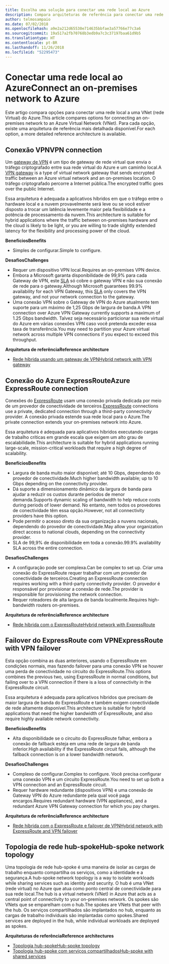 ```yaml
---
title: Escolha uma solução para conectar uma rede local ao Azure
description: Compara arquiteturas de referência para conectar uma rede local ao Azure.
author: telmosampaio
ms.date: 07/02/2018
ms.openlocfilehash: a9e2a212d65530e714635bbfae3a57766e77c3a6
ms.sourcegitcommit: 19a517a2fb70768b3edb9a7c3c37197baa61d9b5
ms.translationtype: HT
ms.contentlocale: pt-BR
ms.lasthandoff: 11/26/2018
ms.locfileid: "52295473"
---
```

# <a name="connect-an-on-premises-network-to-azure"></a><span data-ttu-id="1e3d4-103">Conectar uma rede local ao Azure</span><span class="sxs-lookup"><span data-stu-id="1e3d4-103">Connect an on-premises network to Azure</span></span>

<span data-ttu-id="1e3d4-104">Este artigo compara opções para conectar uma rede local a uma VNet (rede Virtual) do Azure.</span><span class="sxs-lookup"><span data-stu-id="1e3d4-104">This article compares options for connecting an on-premises network to an Azure Virtual Network (VNet).</span></span> <span data-ttu-id="1e3d4-105">Para cada opção, existe uma arquitetura de referência mais detalhada disponível.</span><span class="sxs-lookup"><span data-stu-id="1e3d4-105">For each option, a more detailed reference architecture is available.</span></span>

## <a name="vpn-connection"></a><span data-ttu-id="1e3d4-106">Conexão VPN</span><span class="sxs-lookup"><span data-stu-id="1e3d4-106">VPN connection</span></span>

<span data-ttu-id="1e3d4-107">Um [gateway de VPN](/azure/vpn-gateway/vpn-gateway-about-vpngateways) é um tipo de gateway de rede virtual que envia o tráfego criptografado entre sua rede virtual do Azure e um caminho local.</span><span class="sxs-lookup"><span data-stu-id="1e3d4-107">A [VPN gateway](/azure/vpn-gateway/vpn-gateway-about-vpngateways) is a type of virtual network gateway that sends encrypted traffic between an Azure virtual network and an on-premises location.</span></span> <span data-ttu-id="1e3d4-108">O tráfego criptografado percorre a Internet pública.</span><span class="sxs-lookup"><span data-stu-id="1e3d4-108">The encrypted traffic goes over the public Internet.</span></span>

<span data-ttu-id="1e3d4-109">Essa arquitetura é adequada a aplicativos híbridos em que o tráfego entre o hardware local e a nuvem provavelmente será leve ou se você estiver disposto a trocar um latência levemente maior pela flexibilidade e a potência de processamento da nuvem.</span><span class="sxs-lookup"><span data-stu-id="1e3d4-109">This architecture is suitable for hybrid applications where the traffic between on-premises hardware and the cloud is likely to be light, or you are willing to trade slightly extended latency for the flexibility and processing power of the cloud.</span></span>

<span data-ttu-id="1e3d4-110">**Benefícios**</span><span class="sxs-lookup"><span data-stu-id="1e3d4-110">**Benefits**</span></span>

- <span data-ttu-id="1e3d4-111">Simples de configurar.</span><span class="sxs-lookup"><span data-stu-id="1e3d4-111">Simple to configure.</span></span>

<span data-ttu-id="1e3d4-112">**Desafios**</span><span class="sxs-lookup"><span data-stu-id="1e3d4-112">**Challenges**</span></span>

- <span data-ttu-id="1e3d4-113">Requer um dispositivo VPN local.</span><span class="sxs-lookup"><span data-stu-id="1e3d4-113">Requires an on-premises VPN device.</span></span>
- <span data-ttu-id="1e3d4-114">Embora a Microsoft garanta disponibilidade de 99,9% para cada Gateway de VPN, este [SLA](https://azure.microsoft.com/support/legal/sla/vpn-gateway/) só cobre o gateway VPN e não sua conexão de rede para o gateway.</span><span class="sxs-lookup"><span data-stu-id="1e3d4-114">Although Microsoft guarantees 99.9% availability for each VPN Gateway, this [SLA](https://azure.microsoft.com/support/legal/sla/vpn-gateway/) only covers the VPN gateway, and not your network connection to the gateway.</span></span>
- <span data-ttu-id="1e3d4-115">Uma conexão VPN sobre o Gateway de VPN do Azure atualmente tem suporte para um máximo de 1,25 Gbps de largura de banda.</span><span class="sxs-lookup"><span data-stu-id="1e3d4-115">A VPN connection over Azure VPN Gateway currently supports a maximum of 1.25 Gbps bandwidth.</span></span> <span data-ttu-id="1e3d4-116">Talvez seja necessário particionar sua rede virtual do Azure em várias conexões VPN caso você pretenda exceder essa taxa de transferência.</span><span class="sxs-lookup"><span data-stu-id="1e3d4-116">You may need to partition your Azure virtual network across multiple VPN connections if you expect to exceed this throughput.</span></span>

<span data-ttu-id="1e3d4-117">**Arquitetura de referência**</span><span class="sxs-lookup"><span data-stu-id="1e3d4-117">**Reference architecture**</span></span>

- [<span data-ttu-id="1e3d4-118">Rede híbrida usando um gateway de VPN</span><span class="sxs-lookup"><span data-stu-id="1e3d4-118">Hybrid network with VPN gateway</span></span>](./vpn.md)

## <a name="azure-expressroute-connection"></a><span data-ttu-id="1e3d4-119">Conexão do Azure ExpressRoute</span><span class="sxs-lookup"><span data-stu-id="1e3d4-119">Azure ExpressRoute connection</span></span>

<span data-ttu-id="1e3d4-120">Conexões do [ExpressRoute](/azure/expressroute/) usam uma conexão privada dedicada por meio de um provedor de conectividade de terceiros.</span><span class="sxs-lookup"><span data-stu-id="1e3d4-120">[ExpressRoute](/azure/expressroute/) connections use a private, dedicated connection through a third-party connectivity provider.</span></span> <span data-ttu-id="1e3d4-121">A conexão privada estende sua rede local para o Azure.</span><span class="sxs-lookup"><span data-stu-id="1e3d4-121">The private connection extends your on-premises network into Azure.</span></span> 

<span data-ttu-id="1e3d4-122">Essa arquitetura é adequada para aplicativos híbridos executando cargas de trabalho críticas em grande escala que exigem um alto grau de escalabilidade.</span><span class="sxs-lookup"><span data-stu-id="1e3d4-122">This architecture is suitable for hybrid applications running large-scale, mission-critical workloads that require a high degree of scalability.</span></span> 

<span data-ttu-id="1e3d4-123">**Benefícios**</span><span class="sxs-lookup"><span data-stu-id="1e3d4-123">**Benefits**</span></span>

- <span data-ttu-id="1e3d4-124">Largura de banda muito maior disponível; até 10 Gbps, dependendo do provedor de conectividade.</span><span class="sxs-lookup"><span data-stu-id="1e3d4-124">Much higher bandwidth available; up to 10 Gbps depending on the connectivity provider.</span></span>
- <span data-ttu-id="1e3d4-125">Dá suporte a dimensionamento dinâmico da largura de banda para ajudar a reduzir os custos durante períodos de menor demanda.</span><span class="sxs-lookup"><span data-stu-id="1e3d4-125">Supports dynamic scaling of bandwidth to help reduce costs during periods of lower demand.</span></span> <span data-ttu-id="1e3d4-126">No entanto, nem todos os provedores de conectividade têm essa opção.</span><span class="sxs-lookup"><span data-stu-id="1e3d4-126">However, not all connectivity providers have this option.</span></span>
- <span data-ttu-id="1e3d4-127">Pode permitir o acesso direto da sua organização a nuvens nacionais, dependendo do provedor de conectividade.</span><span class="sxs-lookup"><span data-stu-id="1e3d4-127">May allow your organization direct access to national clouds, depending on the connectivity provider.</span></span>
- <span data-ttu-id="1e3d4-128">SLA de 99,9% de disponibilidade em toda a conexão.</span><span class="sxs-lookup"><span data-stu-id="1e3d4-128">99.9% availability SLA across the entire connection.</span></span>

<span data-ttu-id="1e3d4-129">**Desafios**</span><span class="sxs-lookup"><span data-stu-id="1e3d4-129">**Challenges**</span></span>

- <span data-ttu-id="1e3d4-130">A configuração pode ser complexa.</span><span class="sxs-lookup"><span data-stu-id="1e3d4-130">Can be complex to set up.</span></span> <span data-ttu-id="1e3d4-131">Criar uma conexão do ExpressRoute requer trabalhar com um provedor de conectividade de terceiros.</span><span class="sxs-lookup"><span data-stu-id="1e3d4-131">Creating an ExpressRoute connection requires working with a third-party connectivity provider.</span></span> <span data-ttu-id="1e3d4-132">O provedor é responsável por provisionar a conexão de rede.</span><span class="sxs-lookup"><span data-stu-id="1e3d4-132">The provider is responsible for provisioning the network connection.</span></span>
- <span data-ttu-id="1e3d4-133">Requer roteadores de alta largura de banda localmente.</span><span class="sxs-lookup"><span data-stu-id="1e3d4-133">Requires high-bandwidth routers on-premises.</span></span>

<span data-ttu-id="1e3d4-134">**Arquitetura de referência**</span><span class="sxs-lookup"><span data-stu-id="1e3d4-134">**Reference architecture**</span></span>

- [<span data-ttu-id="1e3d4-135">Rede híbrida com o ExpressRoute</span><span class="sxs-lookup"><span data-stu-id="1e3d4-135">Hybrid network with ExpressRoute</span></span>](./expressroute.md)

## <a name="expressroute-with-vpn-failover"></a><span data-ttu-id="1e3d4-136">Failover do ExpressRoute com VPN</span><span class="sxs-lookup"><span data-stu-id="1e3d4-136">ExpressRoute with VPN failover</span></span>

<span data-ttu-id="1e3d4-137">Esta opção combina as duas anteriores, usando o ExpressRoute em condições normais, mas fazendo failover para uma conexão VPN se houver uma perda de conectividade no circuito do ExpressRoute.</span><span class="sxs-lookup"><span data-stu-id="1e3d4-137">This options combines the previous two, using ExpressRoute in normal conditions, but failing over to a VPN connection if there is a loss of connectivity in the ExpressRoute circuit.</span></span>

<span data-ttu-id="1e3d4-138">Essa arquitetura é adequada para aplicativos híbridos que precisam de maior largura de banda do ExpressRoute e também exigem conectividade de rede altamente disponível.</span><span class="sxs-lookup"><span data-stu-id="1e3d4-138">This architecture is suitable for hybrid applications that need the higher bandwidth of ExpressRoute, and also require highly available network connectivity.</span></span> 

<span data-ttu-id="1e3d4-139">**Benefícios**</span><span class="sxs-lookup"><span data-stu-id="1e3d4-139">**Benefits**</span></span>

- <span data-ttu-id="1e3d4-140">Alta disponibilidade se o circuito do ExpressRoute falhar, embora a conexão de fallback esteja em uma rede de largura de banda inferior.</span><span class="sxs-lookup"><span data-stu-id="1e3d4-140">High availability if the ExpressRoute circuit fails, although the fallback connection is on a lower bandwidth network.</span></span>

<span data-ttu-id="1e3d4-141">**Desafios**</span><span class="sxs-lookup"><span data-stu-id="1e3d4-141">**Challenges**</span></span>

- <span data-ttu-id="1e3d4-142">Complexo de configurar.</span><span class="sxs-lookup"><span data-stu-id="1e3d4-142">Complex to configure.</span></span> <span data-ttu-id="1e3d4-143">Você precisa configurar uma conexão VPN e um circuito ExpressRoute.</span><span class="sxs-lookup"><span data-stu-id="1e3d4-143">You need to set up both a VPN connection and an ExpressRoute circuit.</span></span>
- <span data-ttu-id="1e3d4-144">Requer hardware redundante (dispositivos VPN) e uma conexão de Gateway VPN do Azure redundante pela qual você paga encargos.</span><span class="sxs-lookup"><span data-stu-id="1e3d4-144">Requires redundant hardware (VPN appliances), and a redundant Azure VPN Gateway connection for which you pay charges.</span></span>

<span data-ttu-id="1e3d4-145">**Arquitetura de referência**</span><span class="sxs-lookup"><span data-stu-id="1e3d4-145">**Reference architecture**</span></span>

- [<span data-ttu-id="1e3d4-146">Rede híbrida com o ExpressRoute e failover de VPN</span><span class="sxs-lookup"><span data-stu-id="1e3d4-146">Hybrid network with ExpressRoute and VPN failover</span></span>](./expressroute-vpn-failover.md)


## <a name="hub-spoke-network-topology"></a><span data-ttu-id="1e3d4-147">Topologia de rede hub-spoke</span><span class="sxs-lookup"><span data-stu-id="1e3d4-147">Hub-spoke network topology</span></span>

<span data-ttu-id="1e3d4-148">Uma topologia de rede hub-spoke é uma maneira de isolar as cargas de trabalho enquanto compartilha os serviços, como a identidade e a segurança.</span><span class="sxs-lookup"><span data-stu-id="1e3d4-148">A hub-spoke network topology is a way to isolate workloads while sharing services such as identity and security.</span></span> <span data-ttu-id="1e3d4-149">O hub é uma VNet (rede virtual) no Azure que atua como ponto central de conectividade para sua rede local.</span><span class="sxs-lookup"><span data-stu-id="1e3d4-149">The hub is a virtual network (VNet) in Azure that acts as a central point of connectivity to your on-premises network.</span></span> <span data-ttu-id="1e3d4-150">Os spokes são VNets que se emparelham com o hub.</span><span class="sxs-lookup"><span data-stu-id="1e3d4-150">The spokes are VNets that peer with the hub.</span></span> <span data-ttu-id="1e3d4-151">Os serviços compartilhados são implantados no hub, enquanto as cargas de trabalho individuais são implantadas como spokes.</span><span class="sxs-lookup"><span data-stu-id="1e3d4-151">Shared services are deployed in the hub, while individual workloads are deployed as spokes.</span></span>


<span data-ttu-id="1e3d4-152">**Arquiteturas de referência**</span><span class="sxs-lookup"><span data-stu-id="1e3d4-152">**Reference architectures**</span></span>

- [<span data-ttu-id="1e3d4-153">Topologia hub-spoke</span><span class="sxs-lookup"><span data-stu-id="1e3d4-153">Hub-spoke topology</span></span>](./hub-spoke.md)
- [<span data-ttu-id="1e3d4-154">Topologia hub-spoke com serviços compartilhados</span><span class="sxs-lookup"><span data-stu-id="1e3d4-154">Hub-spoke with shared services</span></span>](./shared-services.md)
